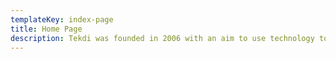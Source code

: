 ```yaml
---
templateKey: index-page
title: Home Page
description: Tekdi was founded in 2006 with an aim to use technology to make a positive impact to society. Since then, we have empowered 100+ organisations with the technology solutions across verticals
---
```

